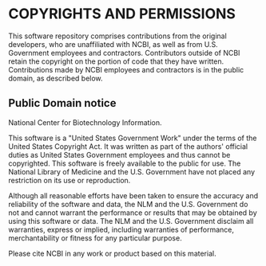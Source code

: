 COPYRIGHTS AND PERMISSIONS
==========================

This software repository comprises contributions from the original
developers, who are unaffiliated with NCBI, as well as from U.S.
Government employees and contractors. Contributors outside of NCBI
retain the copyright on the portion of code that they have written.
Contributions made by NCBI employees and contractors is in the
public domain, as described below.


## Public Domain notice


National Center for Biotechnology Information.

This software is a "United States Government Work" under the terms of the
United States Copyright Act.  It was written as part of the authors'
official duties as United States Government employees and thus cannot
be copyrighted.  This software is freely available to the public for
use. The National Library of Medicine and the U.S. Government have not
placed any restriction on its use or reproduction.

Although all reasonable efforts have been taken to ensure the accuracy
and reliability of the software and data, the NLM and the U.S.
Government do not and cannot warrant the performance or results that
may be obtained by using this software or data. The NLM and the U.S.
Government disclaim all warranties, express or implied, including
warranties of performance, merchantability or fitness for any
particular purpose.

Please cite NCBI in any work or product based on this material.